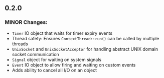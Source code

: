 ## 0.2.0
### MINOR Changes:
- `Timer` IO object that waits for timer expiry events
- Thread safety: Ensures `ContextThread::run()` can be called by multiple threads
- `UnixSocket` and `UnixSocketAcceptor` for handling abstract UNIX domain socket communication
- `Signal` object for waiting on system signals
- `Event` IO object to allow firing and waiting on custom events
- Adds ability to cancel all I/O on an object

